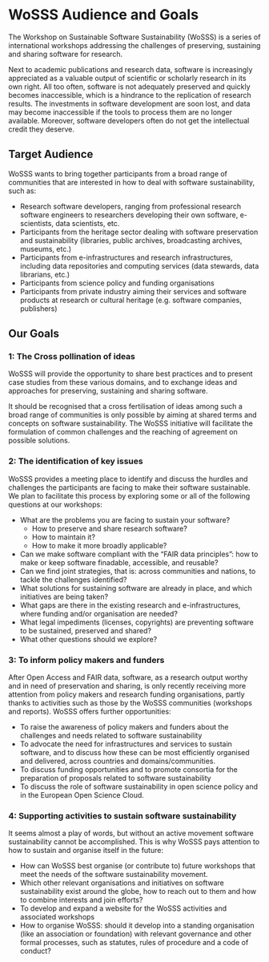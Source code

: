 # WoSSS Audience and Goals   

The Workshop on Sustainable Software Sustainability (WoSSS) is a series of international workshops addressing the challenges of preserving, sustaining and sharing software for research.

Next to academic publications and research data, software is increasingly appreciated as a valuable output of scientific or scholarly research in its own right. All too often, software is not adequately preserved and quickly becomes inaccessible, which is a hindrance to the replication of research results. The investments in software development are soon lost, and data may become inaccessible if the tools to process them are no longer available. Moreover, software developers often do not get the intellectual credit they deserve.

## Target Audience

WoSSS wants to bring together participants from a broad range of communities that are interested in how to deal with software sustainability, such as:

- Research software developers, ranging from professional research software engineers to researchers developing their own software, e-scientists, data scientists, etc.
- Participants from the heritage sector dealing with software preservation and sustainability (libraries, public archives, broadcasting archives, museums, etc.)
- Participants from e-infrastructures and research infrastructures, including data repositories and computing services (data stewards, data librarians, etc.)
- Participants from science policy and funding organisations
- Participants from private industry aiming their services and software products at research or cultural heritage (e.g. software companies, publishers)


## Our Goals

### 1: The Cross pollination of ideas

WoSSS will provide the opportunity to share best practices and to present case studies from these various domains, and to exchange ideas and approaches for preserving, sustaining and sharing software.

It should be recognised that a cross fertilisation of ideas among such a broad range of communities is only possible by aiming at shared terms and concepts on software sustainability. The WoSSS initiative will facilitate the formulation of common challenges and the reaching of agreement on possible solutions.

### 2: The identification of key issues 

WoSSS provides a meeting place to identify and discuss the hurdles and challenges the participants are facing to make their software sustainable. We plan to facilitate this process by exploring some or all of the following questions at our workshops:

- What are the problems you are facing to sustain your software?
  - How to preserve and share research software?
  - How to maintain it?
  - How to make it more broadly applicable?
- Can we make software compliant with the “FAIR data principles”: how to make or keep software finadable, accessible, and reusable?
- Can we find joint strategies, that is: across communities and nations, to tackle the challenges identified?
- What solutions for sustaining software are already in place, and which initiatives are being taken?
- What gaps are there in the existing research and e-infrastructures, where funding and/or organisation are needed?
- What legal impediments (licenses, copyrights) are preventing software to be sustained, preserved and shared?
- What other questions should we explore?

### 3: To inform policy makers and funders

After Open Access and FAIR data, software, as a research output worthy and in need of preservation and sharing, is only recently receiving more attention from policy makers and research funding organisations, partly thanks to activities such as those by the WoSSS communities (workshops and reports). WoSSS offers further opportunities:

- To raise the awareness of policy makers and funders about the challenges and needs related to software sustainability
- To advocate the need for infrastructures and services to sustain software, and to discuss how these can be most efficiently organised and delivered, across countries and domains/communities.
- To discuss funding opportunities and to promote consortia for the preparation of proposals related to software sustainability
- To discuss the role of software sustainability in open science policy and in the European Open Science Cloud.

### 4: Supporting activities to sustain software sustainability

It seems almost a play of words, but without an active movement software sustainability cannot be accomplished. This is why WoSSS pays attention to how to sustain and organise itself in the future:

- How can WoSSS best organise (or contribute to) future workshops that meet the needs of the software sustainability movement.
- Which other relevant organisations and initiatives on software sustainability exist around the globe, how to reach out to them and how to combine interests and join efforts?
- To develop and expand a website for the WoSSS activities and associated workshops
- How to organise WoSSS: should it develop into a standing organisation (like an association or foundation) with relevant governance and other formal processes, such as statutes, rules of procedure and a code of conduct?

